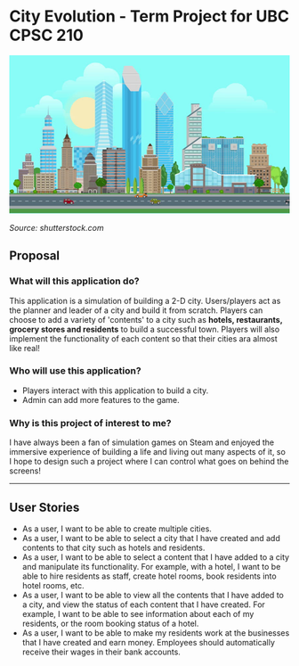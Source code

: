 # City Evolution - Term Project for UBC CPSC 210
![](data/1.jpeg)

*Source: shutterstock.com*
## Proposal

### What will this application do?
This application is a simulation of building a 2-D city. Users/players act as the planner and leader of a city and
build it from scratch. Players can choose to add a variety of 'contents' to a city such as **hotels, restaurants, 
grocery stores and residents** to build a successful town. Players will also implement the
functionality of each content so that their cities ara almost like real!


### Who will use this application?
- Players interact with this application to build a city.
- Admin can add more features to the game. 

### Why is this project of interest to me?
I have always been a fan of simulation games on Steam and enjoyed the immersive experience of building a life and living
out many aspects of it, so I hope to design such a project where I can control what goes on behind the screens!

___
## User Stories
- As a user, I want to be able to create multiple cities.
- As a user, I want to be able to select a city that I have created and add contents to that city such as hotels
  and residents.
- As a user, I want to be able to select a content that I have added to a city and manipulate its functionality. 
  For example, with a hotel, I want to be able to hire residents as staff, create hotel rooms, book residents into hotel rooms, etc.
- As a user, I want to be able to view all the contents that I have added to a city, and view the status of each content that I have created. 
  For example, I want to be able to see information about each of my residents, or the room booking status of a hotel.
- As a user, I want to be able to make my residents work at the businesses that I have created and earn money. Employees
  should automatically receive their wages in their bank accounts.
